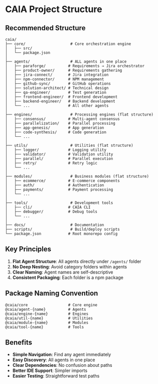 # CAIA Project Structure

## Recommended Structure

```
caia/
├── core/                    # Core orchestration engine
│   ├── src/
│   └── package.json
│
├── agents/                  # ALL agents in one place
│   ├── paraforge/          # Requirements → Jira orchestrator
│   ├── product-owner/      # Requirements gathering
│   ├── jira-connect/       # Jira integration
│   ├── npm-connector/      # NPM management
│   ├── github-sync/        # GitHub operations
│   ├── solution-architect/ # Technical design
│   ├── qa-engineer/        # Test generation
│   ├── frontend-engineer/  # Frontend development
│   ├── backend-engineer/   # Backend development
│   └── ...                 # All other agents
│
├── engines/                 # Processing engines (flat structure)
│   ├── consensus/          # Multi-agent consensus
│   ├── parallelization/    # Parallel processing
│   ├── app-genesis/        # App generation
│   ├── code-synthesis/     # Code generation
│   └── ...
│
├── utils/                   # Utilities (flat structure)
│   ├── logger/             # Logging utility
│   ├── validator/          # Validation utility
│   ├── parallel/           # Parallel execution
│   ├── retry/              # Retry logic
│   └── ...
│
├── modules/                 # Business modules (flat structure)
│   ├── ecommerce/          # E-commerce components
│   ├── auth/               # Authentication
│   ├── payments/           # Payment processing
│   └── ...
│
├── tools/                   # Development tools
│   ├── cli/                # CAIA CLI
│   ├── debugger/           # Debug tools
│   └── ...
│
├── docs/                    # Documentation
├── scripts/                 # Build/deploy scripts
└── package.json            # Root monorepo config
```

## Key Principles

1. **Flat Agent Structure**: All agents directly under `/agents/` folder
2. **No Deep Nesting**: Avoid category folders within agents
3. **Clear Naming**: Agent names are self-descriptive
4. **Consistent Packaging**: Each folder is a npm package

## Package Naming Convention

```
@caia/core                  # Core engine
@caia/agent-{name}          # Agents
@caia/engine-{name}         # Engines
@caia/util-{name}           # Utilities
@caia/module-{name}         # Modules
@caia/tool-{name}           # Tools
```

## Benefits

- **Simple Navigation**: Find any agent immediately
- **Easy Discovery**: All agents in one place
- **Clear Dependencies**: No confusion about paths
- **Better IDE Support**: Simpler imports
- **Easier Testing**: Straightforward test paths